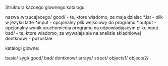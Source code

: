 
Struktura kazdego glownego katalogu:

nazwa_wrzucajacego/
    good/ - te, ktore wiadomo, ze maja dzialac
        *.lat - plik w jezyku latte
        *.input - opcjonalny plik wejsciowy do programu
        *.output - opcjonalny wynik uruchomienia programu na odpowiadajacym pliku input
    bad/ - te, ktore wiadomo, ze wywalaja sie na analizie skladniowej
    dontknow/ - pozostale

katalogi glowne:

basic/
    sygi/
        good/
        bad/
        dontknow/
arrays/
struct/
objects1/
objects2/

